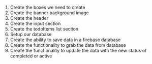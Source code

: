 1. Create the boxes we need to create
2. Create the banner background image
3. Create the header
4. Create the input section
5. Create the todoItems list section
6. Setup our database
7. Create the ability to save data in a firebase database
8. Create the functionality to grab the data from database
9. Create the functionality to update the data with the new status of completed or active